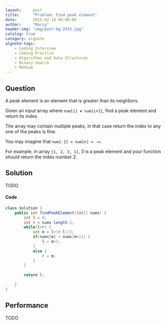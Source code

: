 ```yaml
---
layout:     post
title:      "Problem: Find peak element"
date:       2015-02-18 00:00:00
author:     "Marcy"
header-img: "img/post-bg-2015.jpg"
catalog: true
category: algnote
algnote-tags:
    - Coding Interview
    - Coding Practice
    - Algorithms and Data Structures
    - Binary Search
    - Medium
---
```


## Question

A peak element is an element that is greater than its neighbors.

Given an input array where `num[i] ≠ num[i+1]`, find a peak element and return its index.

The array may contain multiple peaks, in that case return the index to any one of the peaks is fine.

You may imagine that `num[-1] = num[n] = -∞`.

For example, in array `[1, 2, 3, 1]`, 3 is a peak element and your function should return the index number 2.

## Solution
TODO

#### Code
```java
class Solution {
    public int findPeakElement(int[] nums) {
        int l = 0;
        int r = nums.length-1;
        while(l<r) {
            int m = l+(r-l)/2;
            if(nums[m] < nums[m+1]) {
                l = m+1;
            }
            else {
                r = m;
            }
        }
        
        return l;
        
    }
}
```

## Performance
TODO
